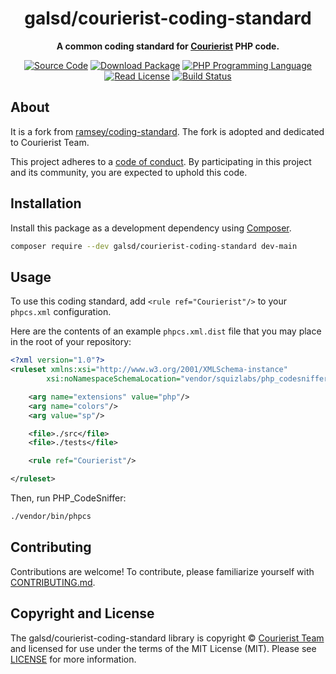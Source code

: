<h1 align="center">galsd/courierist-coding-standard</h1>

<p align="center">
    <strong>A common coding standard for <a href="https://courierist.ru">Courierist</a> PHP code.</strong>
</p>

<p align="center">
    <a href="https://github.com/galsd/courierist-coding-standard"><img src="https://img.shields.io/badge/source-ramsey/coding--standard-blue.svg?style=flat-square" alt="Source Code"></a>
    <a href="https://packagist.org/packages/galsd/courierist-coding-standard"><img src="https://img.shields.io/packagist/v/galsd/courierist-coding-standard.svg?style=flat-square&label=release" alt="Download Package"></a>
    <a href="https://php.net"><img src="https://img.shields.io/packagist/php-v/galsd/courierist-coding-standard.svg?style=flat-square&colorB=%238892BF" alt="PHP Programming Language"></a>
    <a href="https://github.com/galsd/courierist-coding-standard/blob/master/LICENSE"><img src="https://img.shields.io/packagist/l/galsd/courierist-coding-standard.svg?style=flat-square&colorB=darkcyan" alt="Read License"></a>
    <a href="https://github.com/galsd/courierist-coding-standard/actions/workflows/continuous-integration.yml"><img src="https://img.shields.io/github/actions/workflow/status/galsd/courierist-coding-standard/continuous-integration.yml?branch=main&style=flat-square&logo=github" alt="Build Status"></a>
</p>

## About

It is a fork from [ramsey/coding-standard](https://github.com/ramsey/coding-standard). The fork is adopted and dedicated to Courierist Team.

This project adheres to a [code of conduct](CODE_OF_CONDUCT.md).
By participating in this project and its community, you are expected to
uphold this code.

## Installation

Install this package as a development dependency using [Composer](https://getcomposer.org).

``` bash
composer require --dev galsd/courierist-coding-standard dev-main
```

## Usage

To use this coding standard, add `<rule ref="Courierist"/>` to your `phpcs.xml`
configuration.

Here are the contents of an example `phpcs.xml.dist` file that you may place in
the root of your repository:

``` xml
<?xml version="1.0"?>
<ruleset xmlns:xsi="http://www.w3.org/2001/XMLSchema-instance"
        xsi:noNamespaceSchemaLocation="vendor/squizlabs/php_codesniffer/phpcs.xsd">

    <arg name="extensions" value="php"/>
    <arg name="colors"/>
    <arg value="sp"/>

    <file>./src</file>
    <file>./tests</file>

    <rule ref="Courierist"/>

</ruleset>
```

Then, run PHP_CodeSniffer:

```bash
./vendor/bin/phpcs
```

## Contributing

Contributions are welcome! To contribute, please familiarize yourself with
[CONTRIBUTING.md](CONTRIBUTING.md).

## Copyright and License

The galsd/courierist-coding-standard library is copyright © [Courierist Team](https://courierist.ru)
and licensed for use under the terms of the
MIT License (MIT). Please see [LICENSE](LICENSE) for more information.

